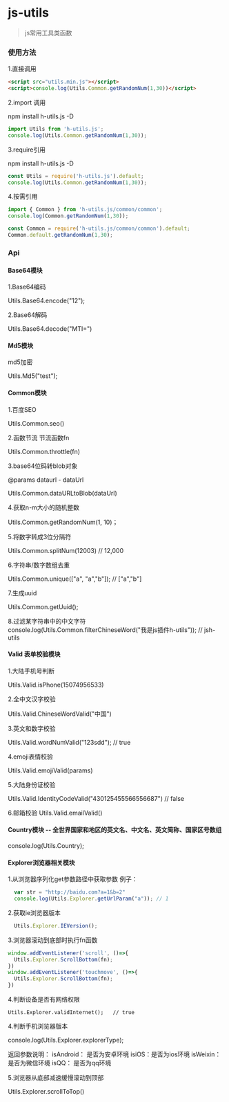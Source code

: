 # js-utils

> js常用工具类函数

### 使用方法
1.直接调用
```html
<script src="utils.min.js"></script>
<script>console.log(Utils.Common.getRandomNum(1,30))</script>
```
2.import 调用

npm install h-utils.js -D
```javascript
import Utils from 'h-utils.js';
console.log(Utils.Common.getRandomNum(1,30));
```

3.require引用

npm install h-utils.js -D
```javascript
const Utils = require('h-utils.js').default;
console.log(Utils.Common.getRandomNum(1,30));
```

4.按需引用
```javascript
import { Common } from 'h-utils.js/common/common';
console.log(Common.getRandomNum(1,30));

const Common = require('h-utils.js/common/common').default;
Common.default.getRandomNum(1,30);
```

### Api
#### Base64模块
  1.Base64编码

   Utils.Base64.encode("12");

  2.Base64解码

  Utils.Base64.decode("MTI=")

  
#### Md5模块
  md5加密
  
  Utils.Md5("test");
  
#### Common模块
  1.百度SEO
  
  Utils.Common.seo()
  
  2.函数节流 节流函数fn
  
  Utils.Common.throttle(fn)
  
  3.base64位码转blob对象
  
  @params dataurl - dataUrl
  
  Utils.Common.dataURLtoBlob(dataUrl)
  
  4.获取n-m大小的随机整数
  
  Utils.Common.getRandomNum(1, 10)；
  
  5.将数字转成3位分隔符
  
  Utils.Common.splitNum(12003)  // 12,000
  
  6.字符串/数字数组去重
  
  Utils.Common.unique(["a", "a","b"]); // ["a","b"]
  
  7.生成uuid
  
  Utils.Common.getUuid();
  
  8.过滤某字符串中的中文字符
  console.log(Utils.Common.filterChineseWord("我是js插件h-utils")); // jsh-utils
  
#### Valid 表单校验模块
  1.大陆手机号判断
  
  Utils.Valid.isPhone(15074956533)
  
  2.全中文汉字校验
  
  Utils.Valid.ChineseWordValid("中国")
  
  3.英文和数字校验
  
  Utils.Valid.wordNumValid("123sdd"); // true
  
  4.emoji表情校验
  
  Utils.Valid.emojiValid(params)
  
  5.大陆身份证校验
  
  Utils.Valid.IdentityCodeValid("430125455566556687") // false
  
  6.邮箱校验
  Utils.Valid.emailValid()
  
#### Country模块 -- 全世界国家和地区的英文名、中文名、英文简称、国家区号数组
  console.log(Utils.Country);
  
#### Explorer浏览器相关模块
  1.从浏览器序列化get参数路径中获取参数
  例子：
```javascript
  var str = "http://baidu.com?a=1&b=2"
  console.log(Utils.Explorer.getUrlParam("a")); // 1
```
  2.获取ie浏览器版本
  ```javascript
    Utils.Explorer.IEVersion();
  ```
  
  3.浏览器滚动到底部时执行fn函数
  ```javascript
  window.addEventListener('scroll', ()=>{
    Utils.Explorer.ScrollBottom(fn);
  })
  window.addEventListener('touchmove', ()=>{
    Utils.Explorer.ScrollBottom(fn);
  })
  ```
  4.判断设备是否有网络权限
  ```
  Utils.Explorer.validInternet();   // true
   ```
  
  
  4.判断手机浏览器版本
  
  console.log(Utils.Explorer.explorerType);
  
  返回参数说明：
    isAndroid： 是否为安卓环境
    isiOS：是否为ios环境
    isWeixin：是否为微信环境
    isQQ： 是否为qq环境
    
  5.浏览器从底部减速缓慢滚动到顶部
  
  Utils.Explorer.scrollToTop()
  
  
  
